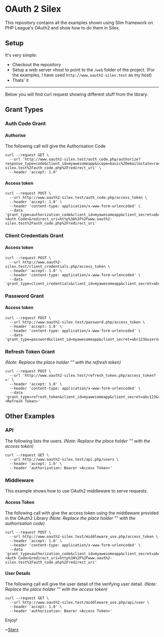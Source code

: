# OAuth 2 Silex

This repository contains all the examples shown using Slim framework on PHP League's OAuth2 and show how to do them in Silex.

## Setup

It's very simple:

- Checkout the repository
- Setup a web server vhost to point to the `/web` folder of the project. (For the examples, I have used `http://www.oauth2-silex.test` as my host)
- Thats' it

----

Below you will find curl request showing different stuff from the library.

## Grant Types

### Auth Code Grant

#### Authorise

The following call will give the Authorisation Code

    curl --request GET \
      --url 'http://www.oauth2-silex.test/auth_code.php/authorize?response_type=code&client_id=myawesomeapp&scope=basic%20email&state=randomcsrftoken&redirect_uri=http%3A%2F%2Fwww.oauth2-silex.test%2Fauth_code.php%2Fredirect_uri' \
      --header 'accept: 1.0'
      
#### Access token

    curl --request POST \
      --url http://www.oauth2-silex.test/auth_code.php/access_token \
      --header 'accept: 1.0' \
      --header 'content-type: application/x-www-form-urlencoded' \
      --data 'grant_type=authorization_code&client_id=myawesomeapp&client_secret=abc123&code=<Auth Code>&redirect_uri=http%3A%2F%2Fwww.oauth2-silex.test%2Fauth_code.php%2Fredirect_uri'

### Client Credentials Grant

#### Access token      

    curl --request POST \
      --url http://www.oauth2-silex.test/client_credentials.php/access_token \
      --header 'accept: 1.0' \
      --header 'content-type: application/x-www-form-urlencoded' \
      --data 'grant_type=client_credentials&client_id=myawesomeapp&client_secret=abc123&scope=basic%20email'
      
### Password Grant

#### Access token

    curl --request POST \
      --url http://www.oauth2-silex.test/password.php/access_token \
      --header 'accept: 1.0' \
      --header 'content-type: application/x-www-form-urlencoded' \
      --data 'grant_type=password&client_id=myawesomeapp&client_secret=abc123&username=alex&password=whisky&scope=basic%20email'
      
### Refresh Token Grant

_(Note: Replace the place holder "<Refresh Token>" with the refresh token)_

    curl --request POST \
      --url 'http://www.oauth2-silex.test/refresh_token.php/access_token?=' \
      --header 'accept: 1.0' \
      --header 'content-type: application/x-www-form-urlencoded' \
      --data 'grant_type=refresh_token&client_id=myawesomeapp&client_secret=abc123&refresh_token=<Refresh Token>'


## Other Examples

### API

The following lists the users. _(Note: Replace the place holder "<Access Token>" with the access token)_

    curl --request GET \
      --url http://www.oauth2-silex.test/api.php/users \
      --header 'accept: 1.0' \
      --header 'authorization: Bearer <Access Token>'
      
### Middleware

This example shows how to use OAuth2 middleware to serve requests.

#### Access Token

The following call with give the access token using the middleware provided in the OAuth2 Library _(Note: Replace the place holder "<Auth Code>" with the authorisation code)_

    curl --request POST \
      --url http://www.oauth2-silex.test/middleware_use.php/access_token \
      --header 'accept: 1.0' \
      --header 'content-type: application/x-www-form-urlencoded' \
      --data 'grant_type=authorization_code&client_id=myawesomeapp&client_secret=abc123&code=<Auth Code>&redirect_uri=http%3A%2F%2Fwww.oauth2-silex.test%2Fauth_code.php%2Fredirect_uri'
      
#### User Details

The following call will give the user detail of the verifying user detail. _(Note: Replace the place holder "<Access Token>" with the access token)_

    curl --request GET \
      --url http://www.oauth2-silex.test/middleware_use.php/api/user \
      --header 'accept: 1.0' \
      --header 'authorization: Bearer <Access Token>'
      

Enjoy! 

~[Starx](http://mrnepal.com)
